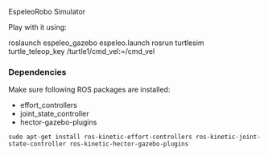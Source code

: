 EspeleoRobo Simulator

Play with it using:

roslaunch espeleo_gazebo espeleo.launch
rosrun turtlesim turtle_teleop_key /turtle1/cmd_vel:=/cmd_vel

### Dependencies
Make sure following ROS packages are installed:

* effort_controllers
* joint_state_controller
* hector-gazebo-plugins

```
sudo apt-get install ros-kinetic-effort-controllers ros-kinetic-joint-state-controller ros-kinetic-hector-gazebo-plugins
```
